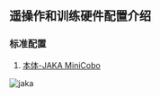 

## 遥操作和训练硬件配置介绍
### 标准配置

1. [本体-JAKA MiniCobo](https://www.jaka.com/zh/productDetails/JAKA_MiniCobo)
   <!-- ![JAKA MiniCobo](./JAKA_MiniCobo.png) -->

![jaka](https://cdn.jsdelivr.net/gh/%20Zhang-Jingmin/images@master/lumi/JAKA_MiniCab.png)

